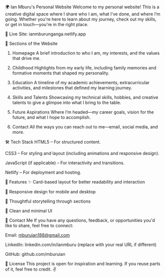 🌍 Ian Mburu's Personal Website
Welcome to my personal website! This is a creative digital space where I share who I am, what I’ve done, and where I’m going. Whether you're here to learn about my journey, check out my skills, or get in touch—you're in the right place.

🔗 Live Site: ianmburunganga.netlify.app

🧩 Sections of the Website
1. Homepage
A brief introduction to who I am, my interests, and the values that drive me.

2. Childhood
Highlights from my early life, including family memories and formative moments that shaped my personality.

3. Education
A timeline of my academic achievements, extracurricular activities, and milestones that defined my learning journey.

4. Skills and Talents
Showcasing my technical skills, hobbies, and creative talents to give a glimpse into what I bring to the table.

5. Future Aspirations
Where I’m headed—my career goals, vision for the future, and what I hope to accomplish.

6. Contact
All the ways you can reach out to me—email, social media, and more.

🛠️ Tech Stack
HTML5 – For structured content.

CSS3 – For styling and layout (including animations and responsive design).

JavaScript (if applicable) – For interactivity and transitions.

Netlify – For deployment and hosting.

🚀 Features
✨ Card-based layout for better readability and interaction

📱 Responsive design for mobile and desktop

🧠 Thoughtful storytelling through sections

🎯 Clean and minimal UI

📩 Contact Me
If you have any questions, feedback, or opportunities you'd like to share, feel free to connect:

Email: mburuian188@gmail.com

LinkedIn: linkedin.com/in/ianmburu (replace with your real URL if different)

GitHub: github.com/mburuian

📁 License
This project is open for inspiration and learning. If you reuse parts of it, feel free to credit. ✌️

